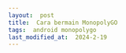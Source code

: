 ```yaml
---
layout:  post
title:  Cara bermain MonopolyGO
tags:  android monopolygo
last_modified_at:  2024-2-19
---
```

